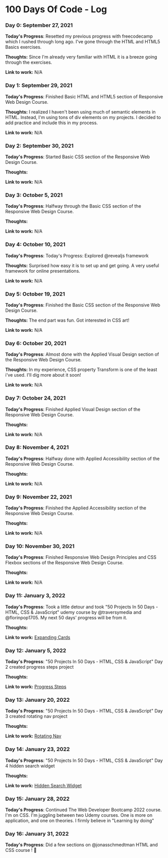 # 100 Days Of Code - Log

### Day 0: September 27, 2021

**Today's Progress**: Resetted my previous progress with freecodecamp which I rushed through long ago. I've gone through the HTML and HTML5 Basics exercises.

**Thoughts:** Since I'm already very familiar with HTML it is a breeze going through the exercises.

**Link to work:** N/A

### Day 1: September 29, 2021

**Today's Progress**: Finished Basic HTML and HTML5 section of Responsive Web Design Course.

**Thoughts:** I realized I haven't been using much of semantic elements in HTML. Instead, I'm using tons of div elements on my projects. I decided to add practice and include this in my process.

**Link to work:** N/A

### Day 2: September 30, 2021

**Today's Progress**: Started Basic CSS section of the Responsive Web Design Course.

**Thoughts:** 

**Link to work:** N/A

### Day 3: October 5, 2021

**Today's Progress**: Halfway through the Basic CSS section of the Responsive Web Design Course.

**Thoughts:** 

**Link to work:** N/A

### Day 4: October 10, 2021

**Today's Progress**: Today's Progress: Explored @revealjs framework
 
**Thoughts:**  Surprised how easy it is to set up and get going. A very useful framework for online presentations.

**Link to work:** N/A

### Day 5: October 19, 2021

**Today's Progress**: Finished the Basic CSS section of the Responsive Web Design Course.
 
**Thoughts:**  The end part was fun. Got interested in CSS art!

**Link to work:** N/A

### Day 6: October 20, 2021

**Today's Progress**: Almost done with the Applied Visual Design section of the Responsive Web Design Course.
 
**Thoughts:**  In my experience, CSS property Transform is one of the least i've used. I'll dig more about it soon!

**Link to work:** N/A

### Day 7: October 24, 2021

**Today's Progress**: Finished Applied Visual Design section of the Responsive Web Design Course.
 
**Thoughts:**  

**Link to work:** N/A

### Day 8: November 4, 2021

**Today's Progress**: Halfway done with Applied Accessibility section of the Responsive Web Design Course.
 
**Thoughts:**  

**Link to work:** N/A

### Day 9: November 22, 2021

**Today's Progress**: Finished the Applied Accessibility section of the Responsive Web Design Course.
 
**Thoughts:**  

**Link to work:** N/A

### Day 10: November 30, 2021

**Today's Progress**: Finished Responsive Web Design Principles and CSS Flexbox sections of the Responsive Web Design Course.
 
**Thoughts:**  

**Link to work:** N/A

### Day 11: January 3, 2022

**Today's Progress**: Took a little detour and took "50 Projects In 50 Days - HTML, CSS & JavaScript" udemy course by @traversymedia and @florinpop1705. 
My next 50 days' progress will be from it.
 
**Thoughts:**  

**Link to work:** [Expanding Cards](http://jp-udemy-expanding-cards.surge.sh/)

### Day 12: January 5, 2022

**Today's Progress**: "50 Projects In 50 Days - HTML, CSS & JavaScript" Day 2 created progress steps project
 
**Thoughts:**  

**Link to work:** [Progress Steps](http://jp-udemy-progress-steps.surge.sh/)

### Day 13: January 20, 2022

**Today's Progress**: "50 Projects In 50 Days - HTML, CSS & JavaScript" Day 3 created rotating nav project
 
**Thoughts:**  

**Link to work:** [Rotating Nav](http://jp-udemy-rotating-navigation.surge.sh/)

### Day 14: January 23, 2022

**Today's Progress**: "50 Projects In 50 Days - HTML, CSS & JavaScript" Day 4 hidden search widget
 
**Thoughts:**  

**Link to work:** [Hidden Search Widget](https://jp-udemy-hidden-search-widget.surge.sh/)

### Day 15: January 28, 2022

**Today's Progress**: Continued The Web Developer Bootcamp 2022 course. I'm on CSS. I'm juggling between two Udemy courses. One is more on application, and one on theories. I firmly believe in "Learning by doing"

### Day 16: January 31, 2022

**Today's Progress**: Did a few sections on @jonasschmedtman  HTML and CSS course ! 🎉
 

